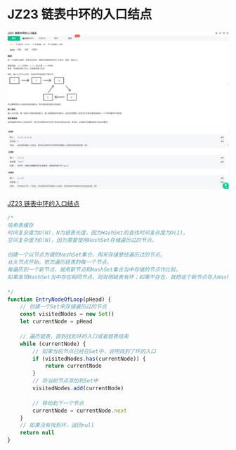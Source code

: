 # JZ23 链表中环的入口结点

![1](./img/JZ23%20链表中环的入口结点%201.jpg)
![2](./img/JZ23%20链表中环的入口结点%202.jpg)


[JZ23 链表中环的入口结点](https://www.nowcoder.com/practice/253d2c59ec3e4bc68da16833f79a38e4?tpId=13&tqId=23449&ru=/exam/oj/ta&qru=/ta/coding-interviews/question-ranking&sourceUrl=%2Fexam%2Foj%2Fta%3FtpId%3D13)

```js
/* 
哈希表缓存
时间复杂度为O(N)，N为链表长度，因为HashSet的查找时间复杂度为O(1)。
空间复杂度为O(N)，因为需要使用HashSet存储遍历过的节点。

创建一个以节点为键的HashSet集合，用来存储曾经遍历过的节点。
从头节点开始，依次遍历链表的每一个节点。
每遍历到一个新节点，就用新节点和HashSet集合当中存储的节点作比较。
如果发现HashSet当中存在相同节点，则说明链表有环；如果不存在，就把这个新节点存入HashSet，之后进入下一节点，继续重复操作。

*/
function EntryNodeOfLoop(pHead) {
	// 创建一个Set来存储遍历过的节点
	const visitedNodes = new Set()
	let currentNode = pHead

	// 遍历链表，直到找到环的入口或者链表结束
	while (currentNode) {
		// 如果当前节点已经在Set中，说明找到了环的入口
		if (visitedNodes.has(currentNode)) {
			return currentNode
		}
		// 将当前节点添加到Set中
		visitedNodes.add(currentNode)

		// 移动到下一个节点
		currentNode = currentNode.next
	}
	// 如果没有找到环，返回null
	return null
}
```
